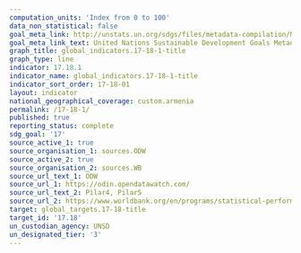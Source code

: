 ```yaml
---
computation_units: 'Index from 0 to 100'
data_non_statistical: false
goal_meta_link: http://unstats.un.org/sdgs/files/metadata-compilation/Metadata-Goal-17.pdf
goal_meta_link_text: United Nations Sustainable Development Goals Metadata (pdf 468kB)
graph_title: global_indicators.17-18-1-title
graph_type: line
indicator: 17.18.1
indicator_name: global_indicators.17-18-1-title
indicator_sort_order: 17-18-01
layout: indicator
national_geographical_coverage: custom.armenia
permalink: /17-18-1/
published: true
reporting_status: complete
sdg_goal: '17'
source_active_1: true
source_organisation_1: sources.ODW
source_active_2: true
source_organisation_2: sources.WB
source_url_text_1: ODW
source_url_1: https://odin.opendatawatch.com/
source_url_text_2: Pilar4, Pilar5
source_url_2: https://www.worldbank.org/en/programs/statistical-performance-indicators/explore-data#2
target: global_targets.17-18-title
target_id: '17.18'
un_custodian_agency: UNSD
un_designated_tier: '3'
---
```


